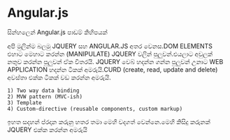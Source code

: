 Angular.js
==========

සින්හලෙන්   Angular.js පාඩම් කිහිපයක්

අපි මුලින්ම බලමු JQUERY සහ ANGULAR.JS අතර වෙනස.DOM ELEMENTS  එහාට මෙහාට කරන්න (MANIPULATE) JQUERY වලින් පුලුවන්.එයලාට අවුලක් නතුව කරන්න පුලුවන් ඒක විතරයි. JQUERY වෙබ් හදන්න ගන්න පුලුවන් උනාට WEB APPLICATION හදන්න ටිකක් අමරුයි.CURD (create, read, update and delete) අවස්තා එක්ක ටිකක් වඩ කරන්න අමරුයි.


    1) Two way data binding
    2) MVW pattern (MVC-ish)
    3) Template
    4) Custom-directive (reusable components, custom markup)
    
ඉහත සදහන් ප්රදාන කරුනු හතර තමා මෙහි වදගත් වෙන්නෙ.මෙහි කිසිදු කරුනක් JQUERY එක්ක කරන්න අමරුයි
